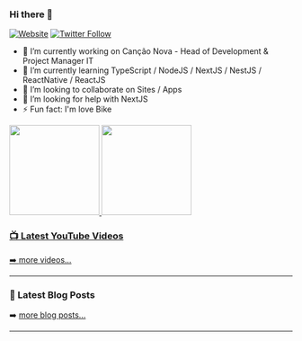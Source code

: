 ### Hi there 👋

[![Website](https://img.shields.io/website?label=gustavo.tec.br&style=for-the-badge&url=https%3A%2F%2Fcodestackr.com)](https://gustavo.tec.br)
[![Twitter Follow](https://img.shields.io/twitter/follow/codeSTACKr?color=1DA1F2&logo=twitter&style=for-the-badge)](https://twitter.com/intent/follow?original_referer=https%3A%2F%2Fgithub.com%2Fgugahb&screen_name=gugahb)

- 🔭 I’m currently working on Canção Nova - Head of Development & Project Manager IT
- 🌱 I’m currently learning TypeScript / NodeJS / NextJS / NestJS / ReactNative / ReactJS
- 👯 I’m looking to collaborate on Sites / Apps
- 🤔 I’m looking for help with NextJS
- ⚡ Fun fact: I'm love Bike

<div>
  <a href="https://github.com/gugahb">
  <img height="160em" src="https://github-readme-stats.vercel.app/api?username=gugahb&show_icons=true&theme=dracula&include_all_commits=true&count_private=true"/>
  <img height="160em"   src="https://github-readme-stats.vercel.app/api/top-langs/?username=gugahb&layout=compact&langs_count=7&theme=dracula"/>
</div>

### 📺 Latest YouTube Videos

<!-- YOUTUBE:START -->
<!-- YOUTUBE:END -->

➡️ [more videos...](https://www.youtube.com/channel/UCX0AO-DPgGDzpe99i4bl5EQ)

---

### 📕 Latest Blog Posts

<!-- BLOG-POST-LIST:START -->
<!-- BLOG-POST-LIST:END -->

➡️ [more blog posts...](https://informacaotech.com)

---

[website]: https://gustavo.tec.br
[blog]: http://informacaotech.com
[twitter]: https://twitter.com/gugahb
[youtube]: https://youtube.com/gugahb
[instagram]: https://instagram.com/gugahb
[linkedin]: https://linkedin.com/in/gugahb
